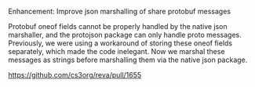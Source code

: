 Enhancement: Improve json marshalling of share protobuf messages

Protobuf oneof fields cannot be properly handled by the native json marshaller,
and the protojson package can only handle proto messages. Previously, we were
using a workaround of storing these oneof fields separately, which made the code
inelegant. Now we marshal these messages as strings before marshalling them via
the native json package.

https://github.com/cs3org/reva/pull/1655
